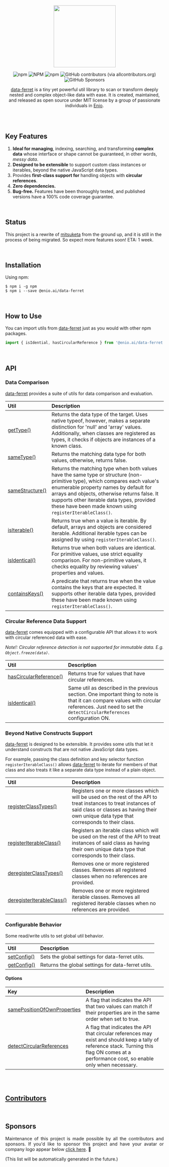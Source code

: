 <br>

<p align="center">
  <img width="197" src="https://github.com/enio-ireland/enio/blob/develop/images/data-ferret.png?raw=true">
</p>

<p align="center">
  <img alt="npm" src="https://img.shields.io/npm/v/@enio.ai/data-ferret?style=flat-square">
  <img alt="NPM" src="https://img.shields.io/npm/l/@enio.ai/data-ferret?style=flat-square">
  <img alt="npm" src="https://img.shields.io/npm/dm/@enio.ai/data-ferret?style=flat-square">
  <img alt="GitHub contributors (via allcontributors.org)" src="https://img.shields.io/github/all-contributors/enio-ireland/enio/develop?color=%23&style=flat-square">
  <img alt="GitHub Sponsors" src="https://img.shields.io/github/sponsors/enio-ireland?style=flat-square">
</p>

<p align="center">
  <a href="https://github.com/enio-ireland/enio/tree/develop/packages/data-ferret">data-ferret</a> is a tiny yet powerful util library to scan or transform deeply nested and complex object-like data with ease. It is created, maintained, and released as open source under MIT license by a group of passionate individuals in <a href="https://github.com/enio-ireland/enio">Enio</a>.
</p>

<br>
<br>

## Key Features

1. **Ideal for managing**, indexing, searching, and transforming **complex data** whose interface or shape cannot be guaranteed, in other words, _messy data_.
2. **Designed to be extensible** to support custom class instances or iterables, beyond the native JavaScript data types.
3. Provides **first-class support for** handling objects with **circular references**.
4. **Zero dependencies.**
5. **Bug-free.** Features have been thoroughly tested, and published versions have a 100% code coverage guarantee.

<br>

## Status

This project is a rewrite of [mitsuketa](https://www.npmjs.com/package/mitsuketa) from the ground up, and it is still in the process of being migrated. So expect more features soon! ETA: 1 week.

<br>

## Installation

Using npm:

```
$ npm i -g npm
$ npm i --save @enio.ai/data-ferret
```

<br>

## How to Use

You can import utils from [data-ferret]() just as you would with other npm packages.

```javascript
import { isIdential, hasCircularReference } from '@enio.ai/data-ferret' // access API via import
```

<br>

## API

### Data Comparison

[data-ferret](https://github.com/enio-ireland/enio/tree/develop/packages/data-ferret) provides a suite of utils for data comparison and evaluation.

| Util                | Description                                                                                                                                                                                                                                                                                                                    |
| :------------------ | :----------------------------------------------------------------------------------------------------------------------------------------------------------------------------------------------------------------------------------------------------------------------------------------------------------------------------- |
| [getType()]()       | Returns the data type of the target. Uses native typeof, however, makes a separate distinction for 'null' and 'array' values. Additionally, when classes are registered as types, it checks if objects are instances of a known class.                                                                                         |
| [sameType()]()      | Returns the matching data type for both values, otherwise, returns false.                                                                                                                                                                                                                                                      |
| [sameStructure()]() | Returns the matching type when both values have the same type or structure (non-primitive type), which compares each value's enumerable property names by default for arrays and objects, otherwise returns false. It supports other iterable data types, provided these have been made known using `registerIterableClass()`. |
| [isIterable()]()    | Returns true when a value is iterable. By default, arrays and objects are considered iterable. Additional iterable types can be assigned by using `registerIterableClass()`.                                                                                                                                                   |
| [isIdentical()]()   | Returns true when both values are identical. For primitive values, use strict equality comparison. For non-primitive values, it checks equality by reviewing values' properties and values.                                                                                                                                    |
| [containsKeys()]()  | A predicate that returns true when the value contains the keys that are expected. It supports other iterable data types, provided these have been made known using `registerIterableClass()`.                                                                                                                                  |

### Circular Reference Data Support

[data-ferret](https://github.com/enio-ireland/enio/tree/develop/packages/data-ferret) comes equipped with a configurable API that allows it to work with circular referenced data with ease.

_Note!: Circular reference detection is not supported for immutable data. E.g. `Object.freeze(data)`_.

| Util                       | Description                                                                                                                                                                                           |
| :------------------------- | :---------------------------------------------------------------------------------------------------------------------------------------------------------------------------------------------------- |
| [hasCircularReference()]() | Returns true for values that have circular references.                                                                                                                                                |
| [isIdentical()]()          | Same util as described in the previous section. One important thing to note is that it can compare values with circular references. Just need to set the `detectCircularReferences` configuration ON. |

### Beyond Native Constructs Support

[data-ferret](https://github.com/enio-ireland/enio/tree/develop/packages/data-ferret) is designed to be extensible. It provides some utils that let it understand constructs that are not native JavaScript data types.

For example, passing the class definition and key selector function `registerIterableClass()` allows [data-ferret](https://github.com/enio-ireland/enio/tree/develop/packages/data-ferret) to iterate for members of that class and also treats it like a separate data type instead of a plain object.

| Util                          | Description                                                                                                                                                                                                  |
| :---------------------------- | :----------------------------------------------------------------------------------------------------------------------------------------------------------------------------------------------------------- |
| [registerClassTypes()]()      | Registers one or more classes which will be used on the rest of the API to treat instances to treat instances of said class or classes as having their own unique data type that corresponds to their class. |
| [registerIterableClass()]()   | Registers an iterable class which will be used on the rest of the API to treat instances of said class as having their own unique data type that corresponds to their class.                                 |
| [deregisterClassTypes()]()    | Removes one or more registered classes. Removes all registered classes when no references are provided.                                                                                                      |
| [deregisterIterableClass()]() | Removes one or more registered iterable classes. Removes all registered iterable classes when no references are provided.                                                                                    |

### Configurable Behavior

Some read/write utils to set global util behavior.

| Util            | Description                                        |
| :-------------- | :------------------------------------------------- |
| [setConfig()]() | Sets the global settings for data-ferret utils.    |
| [getConfig()]() | Returns the global settings for data-ferret utils. |

#### Options

| Key                             | Description                                                                                                                                                                                   |
| :------------------------------ | :-------------------------------------------------------------------------------------------------------------------------------------------------------------------------------------------- |
| [samePositionOfOwnProperties]() | A flag that indicates the API that two values can match if their properties are in the same order when set to true.                                                                           |
| [detectCircularReferences]()    | A flag that indicates the API that circular references may exist and should keep a tally of reference stack. Turning this flag ON comes at a performance cost, so enable only when necessary. |

<br>

<br>

## [Contributors](https://github.com/enio-ireland/enio/blob/develop/CONTRIBUTORS.md)

<br>

## Sponsors

<p style="text-align: justify">
  Maintenance of this project is made possible by all the contributors and sponsors. If you'd like to sponsor this project and have your avatar or company logo appear below <a href="https://github.com/sponsors/enio-ireland">click here</a>. 💖
</p>

(This list will be automatically generated in the future.)
